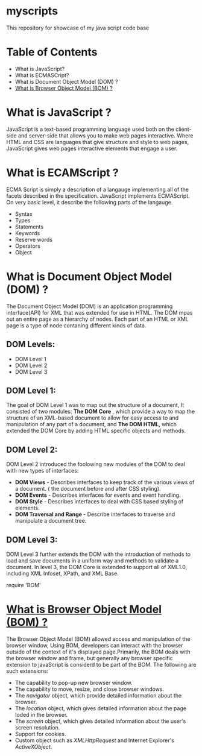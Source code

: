 # myscripts
This repository for showcase of my java script code base

# Table of Contents
- What is JavaScript?
- What is ECMASCript?
- What is Document Object Model (DOM) ?
- [What is Browser Object Model (BOM) ?](#BOM)

# What is JavaScript ?
JavaScript is a text-based programming language used both on the client-side and server-side that allows you to make web pages interactive. Where HTML and CSS are languages that give structure and style to web pages, JavaScript gives web pages interactive elements that engage a user.

# What is ECAMScript ?
ECMA Script is simply a description of a langauge implementing all of the facets described in the specification. JavaScript implements ECMAScript. On very basic level, it describe the following parts of the langauge.
- Syntax
- Types
- Statements
- Keywords
- Reserve words
- Operators
- Object

# What is Document Object Model (DOM) ?
The Document Object Model (DOM) is an application programming interface(API) for XML that was extended for use in HTML. The DOM mpas out an entire page as a hierarchy of nodes. Each part of an HTML or XML page is a type of node contaning different kinds of data.

## DOM Levels:
- DOM Level 1 
- DOM Level 2
- DOM Level 3

## DOM Level 1:
The goal of DOM Level 1 was to map out the structure of a document, It consisted of two modules: **The DOM Core** , which provide a way to map the structure of an XML-based document to allow for easy access to and manipulation of any part of a document, and **The DOM HTML**, which extended the DOM Core by adding HTML specific objects and methods.

## DOM Level 2:
DOM Level 2 introduced the foolowing new modules of the DOM to deal with new types of interfaces:
- **DOM Views** - Describes interfaces to keep track of the various views of a document. ( the document before and after CSS styling).
- **DOM Events** - Describes interfaces for events and event handling.
- **DOM Style** - Describes interfaces to deal with CSS based styling of elements.
- **DOM Traversal and Range** - Describe interfaces to traverse and manipulate a document tree.

## DOM Level 3:
DOM Level 3 further extends the DOM with the introduction of methods to load and save documents in a uniform way and methods to validate a document. In level 3, the DOM Core is extended to support all of XML1.0, including XML Infoset, XPath, and XML Base.

require 'BOM'
# [What is Browser Object Model (BOM) ?](BOM)
The Browser Object Model (BOM) allowed access and manipulation of the browser window, Using BOM, developers can interact with the browser outside of the context of it's displayed page.Primarily, the BOM deals with the browser window and frame, but generally any browser specific extension to javaScript is considerd to be part of the BOM. The following are such extensions:
- The capability to pop-up new browser window.
- The capability to move, resize, and close browser windows.
- The *navigator* object, which provide detailed information about the browser.
- The *location* object, which gives detailed information about the page loded in the browser.
- The *screen* object, which gives detailed information about the user's screen resolution.
- Support for cookies.
- Custom object such as *XMLHttpRequest* and Internet Explorer's *ActiveXObject*.